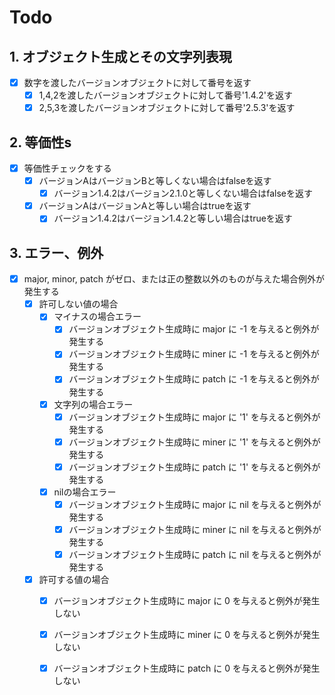 # Todo

## 1. オブジェクト生成とその文字列表現

- [x] 数字を渡したバージョンオブジェクトに対して番号を返す
  - [x] 1,4,2を渡したバージョンオブジェクトに対して番号'1.4.2'を返す
  - [x] 2,5,3を渡したバージョンオブジェクトに対して番号'2.5.3'を返す

## 2. 等価性s

- [x] 等価性チェックをする
  - [x] バージョンAはバージョンBと等しくない場合はfalseを返す
    - [x] バージョン1.4.2はバージョン2.1.0と等しくない場合はfalseを返す
  - [x] バージョンAはバージョンAと等しい場合はtrueを返す
    - [x] バージョン1.4.2はバージョン1.4.2と等しい場合はtrueを返す

## 3. エラー、例外

- [x] major, minor, patch がゼロ、または正の整数以外のものが与えた場合例外が発生する
  - [x] 許可しない値の場合
    - [x] マイナスの場合エラー
      -[x] バージョンオブジェクト生成時に major に -1 を与えると例外が発生する
      -[x] バージョンオブジェクト生成時に miner に -1 を与えると例外が発生する
      -[x] バージョンオブジェクト生成時に patch に -1 を与えると例外が発生する
    - [x] 文字列の場合エラー
      -[x] バージョンオブジェクト生成時に major に '1' を与えると例外が発生する
      -[x] バージョンオブジェクト生成時に miner に '1' を与えると例外が発生する
      -[x] バージョンオブジェクト生成時に patch に '1' を与えると例外が発生する
    - [x] nilの場合エラー
      -[x] バージョンオブジェクト生成時に major に nil を与えると例外が発生する
      -[x] バージョンオブジェクト生成時に miner に nil を与えると例外が発生する
      -[x] バージョンオブジェクト生成時に patch に nil を与えると例外が発生する
  - [x] 許可する値の場合
    -[x] バージョンオブジェクト生成時に major に 0 を与えると例外が発生しない
    -[x] バージョンオブジェクト生成時に miner に 0 を与えると例外が発生しない
    -[x] バージョンオブジェクト生成時に patch に 0 を与えると例外が発生しない




  
